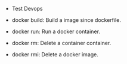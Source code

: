 - Test Devops

- docker build: Build a image since dockerfile.

- docker run: Run a docker container.

- docker rm: Delete a container container.

- docker rmi: Delete a docker image.

